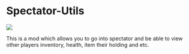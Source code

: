 # Spectator-Utils
![](https://img.shields.io/discord/440218616302927882.svgcolor=#7289DA&amp;label=Chat%20in%20discord%20with&amp;logo=discrord&amp;logoColor=white.png)

This is a mod which allows you to go into spectator and be able to view other players inventory, health, item their holding and etc.
